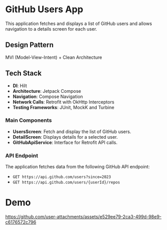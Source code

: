 # GitHub Users App
This application fetches and displays a list of GitHub users and allows navigation to a details screen for each user.

## Design Pattern
MVI (Model-View-Intent) + Clean Architecture

## Tech Stack
- **DI**: Hilt 
- **Architecture**: Jetpack Compose
- **Navigation**: Compose Navigation 
- **Network Calls**: Retrofit with OkHttp Interceptors
- **Testing Frameworks**: JUnit, MockK and Turbine

### Main Components
- **UsersScreen**: Fetch and display the list of GitHub users.
- **DetailScreen**: Displays details for a selected user.
- **GitHubApiService**: Interface for Retrofit API calls.

### API Endpoint
The application fetches data from the following GitHub API endpoint:
- `GET https://api.github.com/users?since=2023`
- `GET https://api.github.com/users/{userId}/repos`


# Demo

https://github.com/user-attachments/assets/e529ee79-2ca3-499d-98e9-c6176572c796

